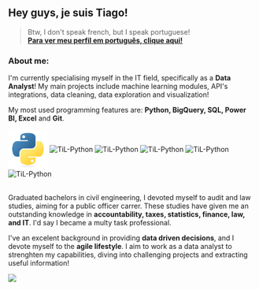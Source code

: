 
## Hey guys, je suis Tiago!
> Btw, I don't speak french, but I speak portuguese!   
> **[Para ver meu perfil em português, clique aqui!](https://github.com/til021/til021/tree/pt-br)**  
> 
### About me:

I'm currently specialising myself in the IT field, specifically as a **Data Analyst**! My main projects include machine learning modules, API's integrations, data cleaning, data exploration and visualization!  

My most used programming features are: **Python, BigQuery, SQL, Power BI, Excel** and **Git**.
</div> 
<div style="display: inline_block">    
    <img align="center" alt="TiL-Python" height="80" width="80" src="https://raw.githubusercontent.com/devicons/devicon/master/icons/python/python-original.svg">
    <img align="center" alt="TiL-Python" height="60" width="80" src="https://cdn.worldvectorlogo.com/logos/google-bigquery-logo-1.svg">
    <img align="center" alt="TiL-Python" height="90" width="120" src="https://cdn.jsdelivr.net/gh/devicons/devicon/icons/mysql/mysql-original-wordmark.svg">
    <img align="center" alt="TiL-Python" height="60" width="60" src="https://upload.wikimedia.org/wikipedia/commons/thumb/c/cf/New_Power_BI_Logo.svg/2048px-New_Power_BI_Logo.svg.png">
    <img align="center" alt="TiL-Python" height="60" width="80" src="https://upload.wikimedia.org/wikipedia/commons/3/34/Microsoft_Office_Excel_%282019%E2%80%93present%29.svg">
    <img align="center" alt="TiL-Python" height="60" width="80" src="https://upload.wikimedia.org/wikipedia/commons/9/91/Octicons-mark-github.svg">
</div><br>


Graduated bachelors in civil engineering, I devoted myself to audit and law studies, aiming for a public officer carrer. These studies have given me an outstanding knowledge in **accountability, taxes, statistics, finance, law, and IT**. I'd say I became a multy task professional.

I've an excelent background in providing **data driven decisions**, and I devote myself to the **agile lifestyle**. I aim to work as a data analyst to strenghten my capabilities, diving into challenging projects and extracting useful information! 

<div align="left">
  <a href="https://github.com/til021">
  <img height="200em" src="https://github-readme-stats.vercel.app/api?username=til021&show_icons=true&theme=swift&include_all_commits=true&count_private=true"/>



